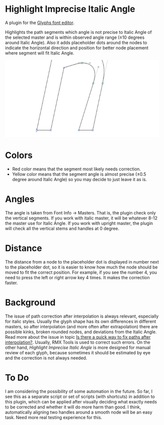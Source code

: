 # Highlight Imprecise Italic Angle

A plugin for the [Glyphs font editor](http://glyphsapp.com/).

Highlights the path segments which angle is not precise to Italic Angle of the selected master and is within observed angle range (±10 degrees around Italic Angle). Also it adds placeholder dots around the nodes to indicate the horizontal direction and position for better node placement where segment will fit Italic Angle.

![](PreviewAnimation.gif)

# Colors

- Red color means that the segment most likely needs correction.
- Yellow color means that the segment angle is almost precise (±0.5 degree around Italic Angle) so you may decide to just leave it as is.

# Angles

The angle is taken from Font Info -> Masters. That is, the plugin check only the vertical segments. If you work with italic master, it will be whatever 8-12 the master use for Italic Angle. If you work with upright master, the plugin will check all the vertical stems and handles at 0 degree.

# Distance

The distance from a node to the placeholder dot is displayed in number next to the placeholder dot, so it is easier to know how much the node should be moved to fit the correct position. For example, if you see the number 4, you need to press the left or right arrow key 4 times. It makes the correction faster.

# Background

The issue of path correction after interpolation is always relevant, especially for italic styles. Usually the glyph shape has its own differences in different masters, so after interpolation (and more often after extrapolation) there are possible kinks, broken rounded nodes, and deviations from the Italic Angle. Read more about the issue in topic [Is there a quick way to fix paths after interpolation?](https://forum.glyphsapp.com/t/is-there-a-quick-way-to-fix-paths-after-interpolation/3311). Usually, RMX Tools is used to correct such errors. On the other hand, *Highlight Imprecise Italic Angle* is more designed for manual review of each glyph, because sometimes it should be estimated by eye and the correction is not always needed.

# To Do

I am considering the possibility of some automation in the future. So far, I see this as a separate script or set of scripts (with shortcuts) in addition to this plugin, which can be applied after visually deciding what exactly needs to be corrected and whether it will do more harm than good. I think, automatically aligning two handles around a smooth node will be an easy task. Need more real testing experience for this.